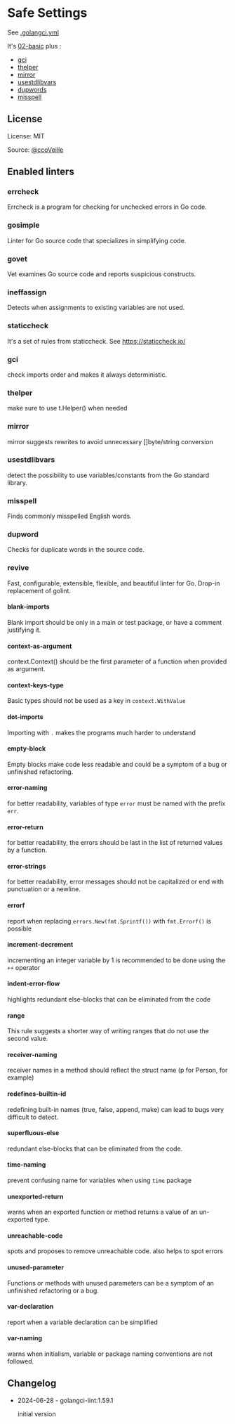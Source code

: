 # Safe Settings

See [.golangci.yml](.golangci.yml)

It's [02-basic](../02-basic) plus :
- [gci](#gci)
- [thelper](#thelper)
- [mirror](#mirror)
- [usestdlibvars](#usestdlibvars)
- [dupwords](#dupwords)
- [misspell](#misspell)

## License

License: MIT

Source: [@ccoVeille](https://github.com/ccoVeille/golangci-lint-config-examples)

## Enabled linters

### errcheck
 Errcheck is a program for checking for unchecked errors in Go code.

### gosimple
 Linter for Go source code that specializes in simplifying code.

### govet
 Vet examines Go source code and reports suspicious constructs.

### ineffassign
 Detects when assignments to existing variables are not used.

### staticcheck
 It's a set of rules from staticcheck. See https://staticcheck.io/

### gci
 check imports order and makes it always deterministic.

### thelper
 make sure to use t.Helper() when needed

### mirror
 mirror suggests rewrites to avoid unnecessary []byte/string conversion

### usestdlibvars
 detect the possibility to use variables/constants from the Go standard library.

### misspell
Finds commonly misspelled English words.

### dupword
Checks for duplicate words in the source code.

### revive
 Fast, configurable, extensible, flexible, and beautiful linter for Go.
 Drop-in replacement of golint.

#### blank-imports
Blank import should be only in a main or test package, or have a comment justifying it.

#### context-as-argument
context.Context() should be the first parameter of a function when provided as argument.

#### context-keys-type
Basic types should not be used as a key in `context.WithValue`

#### dot-imports
Importing with `.` makes the programs much harder to understand

#### empty-block
Empty blocks make code less readable and could be a symptom of a bug or unfinished refactoring.

#### error-naming
for better readability, variables of type `error` must be named with the prefix `err`.

#### error-return
for better readability, the errors should be last in the list of returned values by a function.

#### error-strings
for better readability, error messages should not be capitalized or end with punctuation or a newline.

#### errorf
report when replacing `errors.New(fmt.Sprintf())` with `fmt.Errorf()` is possible

#### increment-decrement
incrementing an integer variable by 1 is recommended to be done using the `++` operator

#### indent-error-flow
highlights redundant else-blocks that can be eliminated from the code

#### range
This rule suggests a shorter way of writing ranges that do not use the second value.

#### receiver-naming
receiver names in a method should reflect the struct name (p for Person, for example)

#### redefines-builtin-id
redefining built-in names (true, false, append, make) can lead to bugs very difficult to detect.

#### superfluous-else
redundant else-blocks that can be eliminated from the code.

#### time-naming
prevent confusing name for variables when using `time` package

#### unexported-return
warns when an exported function or method returns a value of an un-exported type.

#### unreachable-code
spots and proposes to remove unreachable code. also helps to spot errors

#### unused-parameter
Functions or methods with unused parameters can be a symptom of an unfinished refactoring or a bug.

#### var-declaration
report when a variable declaration can be simplified

#### var-naming
warns when initialism, variable or package naming conventions are not followed.

## Changelog

- 2024-06-28 - golangci-lint:1.59.1

  initial version
